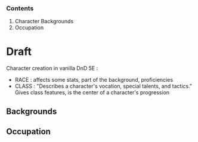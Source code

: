 ### Contents
1. Character Backgrounds
2. Occupation

# Draft

Character creation in vanilla DnD 5E :
- RACE : affects some stats, part of the background, proficiencies
- CLASS : "Describes a character's vocation, special talents, and tactics." Gives class features, is the center of a character's progression



## Backgrounds

## Occupation